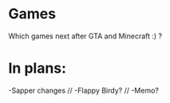 # Games
Which games next after GTA and Minecraft :) ?
# In plans:
-Sapper changes
// -Flappy Birdy?
// -Memo?
